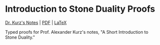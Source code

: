 # Introduction to Stone Duality Proofs 

[Dr. Kurz's Notes](https://hackmd.io/@alexhkurz/S1W8SC0Tc) |
[PDF](https://sripkunda.me/intro-to-stone-duality/Stone_Duality_Proofs.pdf) |
[LaTeX](https://sripkunda.me/intro-to-stone-duality/Stone_Duality_Proofs.tex)

Typed proofs for Prof. Alexander Kurz's notes, "A Short Introduction to Stone Duality." 

